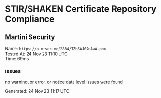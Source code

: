 # STIR/SHAKEN Certificate Repository Compliance

## Martini Security

Name: `https://p.mtsec.me/2884/TZbSAJ07nAwA.pem`\
Tested At: 24 Nov 23 11:10 UTC\
Time: 69ms

### Issues

no warning, or error, or notice date level issues were found

Generated: 24 Nov 23 11:17 UTC